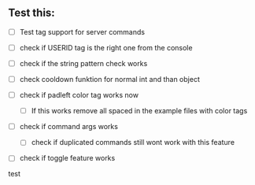 ## Test this:

* [ ] Test tag support for server commands
* [ ] check if USERID tag is the right one from the console
* [ ] check if the string pattern check works
* [ ] check cooldown funktion for normal int and than object
* [ ] check if padleft color tag works now
  * [ ] If this works remove all spaced in the example files with color tags
* [ ] check if command args works
  * [ ] check if duplicated commands still wont work with this feature
* [ ] check if toggle feature works



test

